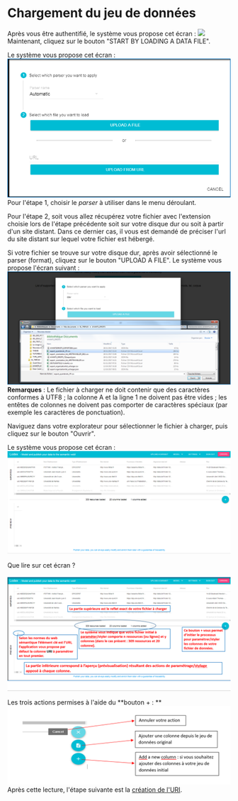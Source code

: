 # Chargement du jeu de données

Après vous être authentifié, le système vous propose cet écran  : ![](/assets/écranacceuil.png)Maintenant, cliquez sur le bouton "START BY LOADING A DATA FILE".

Le système vous propose cet écran : ![](/assets/écranchargementdonnées2.png)Pour l'étape 1, choisir le _parser_ à utiliser dans le menu déroulant.

Pour l'étape 2, soit vous allez récupérez votre fichier avec l'extension choisie lors de l'étape précédente soit sur votre disque dur ou soit à partir d'un site distant. Dans ce dernier cas, il vous est demandé de préciser l'url du site distant sur lequel votre fichier est hébergé.

Si votre fichier se trouve sur votre disque dur, après avoir sélectionné le parser \(format\), cliquez sur le bouton "UPLOAD A FILE". Le système vous propose l'écran suivant : ![](/assets/écranchargementdonnées3.png)**Remarques** : Le fichier à charger ne doit contenir que des caractères conformes à UTF8 ; la colonne A et la ligne 1 ne doivent pas être vides ; les entêtes de colonnes ne doivent pas comporter de caractères spéciaux \(par exemple les caractères de ponctuation\).

Naviguez dans votre explorateur pour sélectionner le fichier à charger, puis cliquez sur le bouton "Ouvrir".

Le système vous propose cet écran :![](/assets/écranchargementdonnées4.png)

Que lire sur cet écran  ?

![](/assets/écranchargementdonnées5.png)

Les trois actions permises à l'aide du **bouton + : **![](/assets/écranchargementdonnées6.png)Après cette lecture, l'étape suivante est la [création de l'URI](/ProcessusPublication/CreationURI/README.md).

